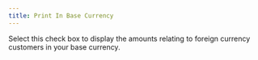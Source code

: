 ```yaml
---
title: Print In Base Currency
---
```



Select this check box to display the amounts relating to foreign currency  customers in your base currency.
